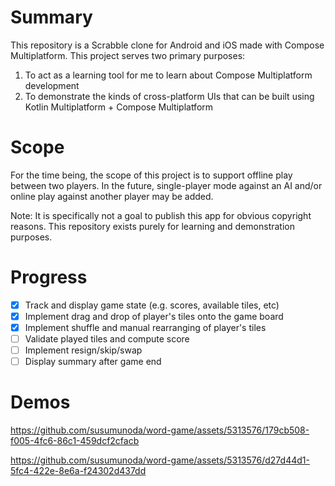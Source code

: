 # Summary
This repository is a Scrabble clone for Android and iOS made with Compose Multiplatform. This project serves two primary purposes:
1. To act as a learning tool for me to learn about Compose Multiplatform development
2. To demonstrate the kinds of cross-platform UIs that can be built using Kotlin Multiplatform + Compose Multiplatform

# Scope
For the time being, the scope of this project is to support offline play between two players. In the future, single-player mode against an AI and/or online play against another player may be added.

Note: It is specifically not a goal to publish this app for obvious copyright reasons. This repository exists purely for learning and demonstration purposes.

# Progress
- [X] Track and display game state (e.g. scores, available tiles, etc)
- [X] Implement drag and drop of player's tiles onto the game board
- [X] Implement shuffle and manual rearranging of player's tiles
- [ ] Validate played tiles and compute score
- [ ] Implement resign/skip/swap
- [ ] Display summary after game end

# Demos
https://github.com/susumunoda/word-game/assets/5313576/179cb508-f005-4fc6-86c1-459dcf2cfacb

https://github.com/susumunoda/word-game/assets/5313576/d27d44d1-5fc4-422e-8e6a-f24302d437dd
